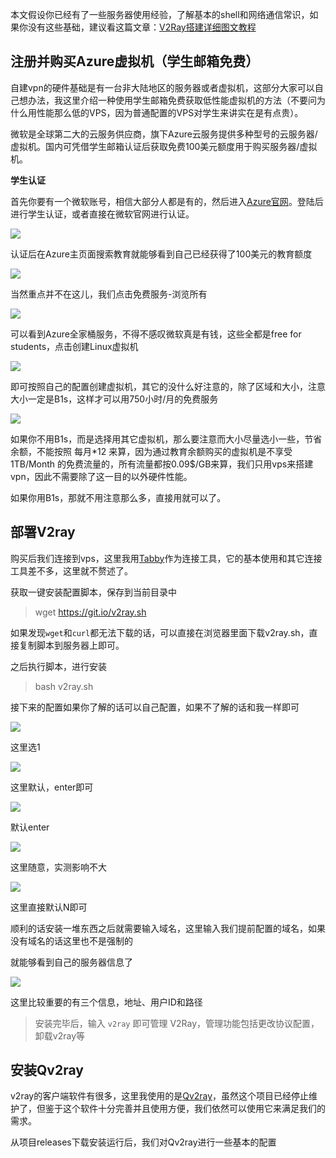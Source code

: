 本文假设你已经有了一些服务器使用经验，了解基本的shell和网络通信常识，如果你没有这些基础，建议看这篇文章：[V2Ray搭建详细图文教程](https://github.com/233boy/v2ray/wiki/V2Ray搭建详细图文教程#获取vps信息)

## 注册并购买Azure虚拟机（学生邮箱免费）

自建vpn的硬件基础是有一台非大陆地区的服务器或者虚拟机，这部分大家可以自己想办法，我这里介绍一种使用学生邮箱免费获取低性能虚拟机的方法（不要问为什么用性能那么低的VPS，因为普通配置的VPS对学生来讲实在是有点贵）。

微软是全球第二大的云服务供应商，旗下Azure云服务提供多种型号的云服务器/虚拟机。国内可凭借学生邮箱认证后获取免费100美元额度用于购买服务器/虚拟机。

**学生认证**

首先你要有一个微软账号，相信大部分人都是有的，然后进入[Azure官网](https://portal.azure.com)。登陆后进行学生认证，或者直接在微软官网进行认证。

![](http://pic.netpunk.space/images/2022/06/12/20220612222601.png)

认证后在Azure主页面搜索教育就能够看到自己已经获得了100美元的教育额度

![](http://pic.netpunk.space/images/2022/06/12/20220612222748.png)

当然重点并不在这儿，我们点击免费服务-浏览所有

![](http://pic.netpunk.space/images/2023/03/26/20230326103630.png)

可以看到Azure全家桶服务，不得不感叹微软真是有钱，这些全都是free for students，点击创建Linux虚拟机

![](http://pic.netpunk.space/images/2023/03/26/20230326103843.png)

即可按照自己的配置创建虚拟机，其它的没什么好注意的，除了区域和大小，注意大小一定是B1s，这样才可以用750小时/月的免费服务

![](http://pic.netpunk.space/images/2022/06/12/20220612223037.png)

如果你不用B1s，而是选择用其它虚拟机，那么要注意而大小尽量选小一些，节省余额，不能按照 每月*12 来算，因为通过教育余额购买的虚拟机是不享受 1TB/Month 的免费流量的，所有流量都按0.09$/GB来算，我们只用vps来搭建vpn，因此不需要除了这一目的以外硬件性能。

如果你用B1s，那就不用注意那么多，直接用就可以了。

## 部署V2ray

购买后我们连接到vps，这里我用[Tabby](https://github.com/Eugeny/tabby)作为连接工具，它的基本使用和其它连接工具差不多，这里就不赘述了。

获取一键安装配置脚本，保存到当前目录中

> wget https://git.io/v2ray.sh

如果发现`wget`和`curl`都无法下载的话，可以直接在浏览器里面下载v2ray.sh，直接复制脚本到服务器上即可。

之后执行脚本，进行安装

> bash v2ray.sh

接下来的配置如果你了解的话可以自己配置，如果不了解的话和我一样即可

![](http://pic.netpunk.space/images/2022/06/13/20220613211246.png)

这里选1

![](http://pic.netpunk.space/images/2023/03/26/20230326104428.png)

这里默认，enter即可

![](http://pic.netpunk.space/images/2022/06/13/20220613212955.png)

默认enter

![](http://pic.netpunk.space/images/2022/06/13/20220613213022.png)

这里随意，实测影响不大

![](http://pic.netpunk.space/images/2022/06/13/T90PDTF5UVGKTB5KX7.png)

这里直接默认N即可

顺利的话安装一堆东西之后就需要输入域名，这里输入我们提前配置的域名，如果没有域名的话这里也不是强制的

就能够看到自己的服务器信息了

![](http://pic.netpunk.space/images/2022/06/13/20220613213816.png)

这里比较重要的有三个信息，地址、用户ID和路径

> 安装完毕后，输入 `v2ray` 即可管理 V2Ray，管理功能包括更改协议配置，卸载v2ray等

## 安装Qv2ray

v2ray的客户端软件有很多，这里我使用的是[Qv2ray](https://github.com/Qv2ray/Qv2ray)，虽然这个项目已经停止维护了，但鉴于这个软件十分完善并且使用方便，我们依然可以使用它来满足我们的需求。

从项目releases下载安装运行后，我们对Qv2ray进行一些基本的配置















